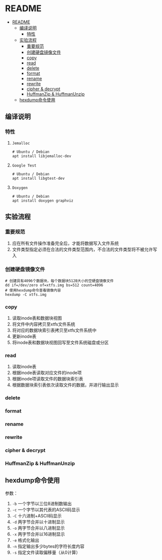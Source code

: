 # README

- [README](#readme)
  - [编译说明](#编译说明)
    - [特性](#特性)
  - [实验流程](#实验流程)
    - [重要规范](#重要规范)
    - [创建硬盘镜像文件](#创建硬盘镜像文件)
    - [copy](#copy)
    - [read](#read)
    - [delete](#delete)
    - [format](#format)
    - [rename](#rename)
    - [rewrite](#rewrite)
    - [cipher & decrypt](#cipher--decrypt)
    - [HuffmanZip & HuffmanUnzip](#huffmanzip--huffmanunzip)
  - [hexdump命令使用](#hexdump命令使用)

## 编译说明

### 特性

1. `Jemalloc`

    ```shell
    # Ubuntu / Debian
    apt install libjemalloc-dev
    ```

2. `Google Test`

    ```shell
    # Ubuntu / Debian
    apt install libgtest-dev
    ```

3. `Doxygen`

    ```shell
    # Ubuntu / Debian
    apt install doxygen graphviz
    ```


## 实验流程

### 重要规范

1. 应在所有文件操作准备完全后，才能将数据写入文件系统
2. 文件类型指定必须在合法的文件类型范围内，不合法的文件类型将不被允许写入

### 创建硬盘镜像文件

```shell
# 创建具有4096个数据块，每个数据块512B大小的空硬盘镜像文件
dd if=/dev/zero of=xtfs.img bs=512 count=4096
# 使用hexdump命令查看镜像内容
hexdump -C xtfs.img
```

### copy

1. 读取inode表和数据块视图
2. 将文件中内容拷贝至xtfs文件系统
3. 将对应的数据块索引表拷贝至xtfs文件系统中
4. 更新inode表
5. 将inode表和数据块视图回写至文件系统磁盘或分区

### read

1. 读取inode表
2. 根据inode表读取对应文件的inode项
3. 根据inode项读取文件的数据块索引表
4. 根据数据块索引表依次读取文件的数据，并进行输出显示

### delete

### format

### rename

### rewrite

### cipher & decrypt

### HuffmanZip & HuffmanUnzip

## hexdump命令使用

参数：

1. `-b` 一个字节以三位8进制数输出
2. `-c` 一个字节以其代表的ASCII码显示
3. `-C` 十六进制+ASCII码显示
4. `-d` 两字节合并以十进制显示
5. `-o` 两字节合并以八进制显示
6. `-x` 两字节合并以16进制显示
7. `-e` 格式化输出
8. `-n` 指定输出多少bytes的字符长度内容
9. `-s` 指定文件读取偏移量（从0计算）
